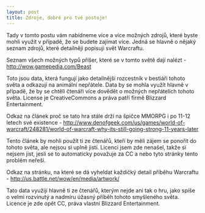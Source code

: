 ```yaml
---
layout: post
title: Zdroje, dobré pro tvé postoje!
---
```


Tady v tomto postu vám nabídneme více a více možných zdrojů, které byste mohli využít v případě, že se budete zajímat více. 
Jedná se hlavně o nějaký seznam zdrojů, které detailněji popisuji svět Warcraftu.

Seznam všech možných typů příšer, které se v tomto světě dají nalézt - http://wow.gamepedia.com/Beast

Toto jsou data, která fungují jako detailnější rozcestník v bestiáři tohoto světa a odkazují na animální nepřátele. 
Data by se mohla využít hlavně v případě, že by se chtěli čtenáři více dovědět o možných nepřátelích tohoto světa.
License je CreativeCommons a práva patří firmě Blizzard Entertainment.


Odkaz na článek proč se tato hra stále drží na špičce MMORPG i po 11-12 letech své existence - http://www.denofgeek.com/us/games/world-of-warcraft/248281/world-of-warcraft-why-its-still-going-strong-11-years-later

Tento článek by mohli použít ti ze čtenářů, kteří by měli zájem se ponořit do tohoto světa, ale nejsou si uplně jistí.
Licenci jsem zde nenašel, takže si nejsem jist, jesli se to automaticky považuje za CC a nebo tyto stránky tento problém neřeší.


Odkaz na stránku, na které se dá vyheldat každičký detail příběhu Warcraftu - http://us.battle.net/wow/en/media/artwork/

Tato data využijí hlavně ti ze čtenářů, kterým nejde ani tak o hru, jako spíše o velmi rozvinutý a nadmíru úžasný příběh tohoto smyšleného světa.
Licence je zde opět CC, práva vlastní Blizzard Entertainment.

